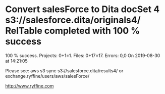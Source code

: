 # Convert salesForce to Dita docSet 4 s3://salesforce.dita/originals4/ RelTable completed with 100 % success

100 % success. Projects: 0+1=1.  Files: 0+17=17. Errors: 0,0  On 2019-08-30 at 14:21:05



Please see: aws s3 sync s3://salesforce.dita/results4/ or exchange.ryffine/users/aws/salesForce/

http://www.ryffine.com
